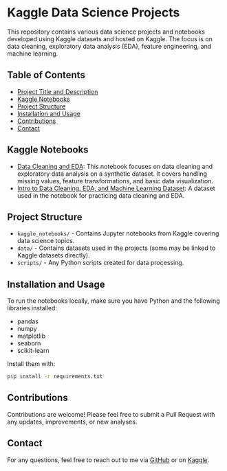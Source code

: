 # Kaggle Data Science Projects
This repository contains various data science projects and notebooks developed using Kaggle datasets and hosted on Kaggle. The focus is on data cleaning, exploratory data analysis (EDA), feature engineering, and machine learning.
## Table of Contents
- [Project Title and Description](#project-title-and-description)
- [Kaggle Notebooks](#kaggle-notebooks)
- [Project Structure](#project-structure)
- [Installation and Usage](#installation-and-usage)
- [Contributions](#contributions)
- [Contact](#contact)
## Kaggle Notebooks
- [Data Cleaning and EDA](https://www.kaggle.com/walekhwatlphilip/notebook524401d43e): This notebook focuses on data cleaning and exploratory data analysis on a synthetic dataset. It covers handling missing values, feature transformations, and basic data visualization.
- [Intro to Data Cleaning, EDA, and Machine Learning Dataset](https://www.kaggle.com/datasets/walekhwatlphilip/intro-to-data-cleaning-eda-and-machine-learning): A dataset used in the notebook for practicing data cleaning and EDA.
## Project Structure
- `kaggle_notebooks/` - Contains Jupyter notebooks from Kaggle covering data science topics.
- `data/` - Contains datasets used in the projects (some may be linked to Kaggle datasets directly).
- `scripts/` - Any Python scripts created for data processing.
## Installation and Usage
To run the notebooks locally, make sure you have Python and the following libraries installed:
- pandas
- numpy
- matplotlib
- seaborn
- scikit-learn

Install them with:
```bash
pip install -r requirements.txt
```
## Contributions
Contributions are welcome! Please feel free to submit a Pull Request with any updates, improvements, or new analyses.
## Contact
For any questions, feel free to reach out to me via [GitHub](https://github.com/walekhwaphilip) or on [Kaggle](https://www.kaggle.com/walekhwatlphilip).
